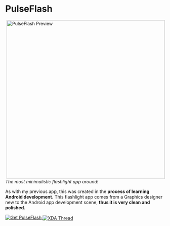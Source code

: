 PulseFlash
============

<img alt="PulseFlash Preview" align="right" height="500"
   src="http://i.imgur.com/c3pK05s.png" />

<i>The most minimalistic flashlight app around!</i>

As with my previous app, this was created in the <b>process of learning Android development.</b> This flashlight app comes from a Graphics designer new to the Android app development scene, <b>thus it is very clean and polished.</b> 

<a href="https://docs.google.com/file/d/0ByFF6rgTjelEMmZqcVBocm9FTTg/edit">
  <img alt="Get PulseFlash" vspace="0"
       src="http://i.imgur.com/kXr4CXP.png" />
</a>

<a href="http://forum.xda-developers.com/showthread.php?t=2735752">
  <img alt="XDA Thread" vspace="0" align="center"
       src="http://i.imgur.com/HkhJ7cp.png" />
</a>
